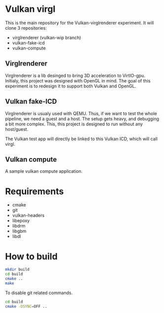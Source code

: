 # Vulkan virgl


This is the main repository for the Vulkan-virglrenderer experiment.
It will clone 3 repositories:

- virglrenderer (vulkan-wip branch)
- vulkan-fake-icd
- vulkan-compute

## Virglrenderer

Virglrenderer is a lib desinged to bring 3D acceleration to VirtIO-gpu.
Initialy, this project was designed with OpenGL in mind.
The goal of this experiment is to redesign it to support both Vulkan and OpenGL.

## Vulkan fake-ICD

Virglrenderer is usualy used with QEMU. Thus, if we want to test the whole pipeline, we
need a guest and a host. The setup gets heavy, and debugging a bit more complex.
This, this project is designed to run without any host/guest.

The Vulkan test app will directly be linked to this Vulkan ICD, which will call virgl.

## Vulkan compute

A sample vulkan compute application.


# Requirements

- cmake
- git
- vulkan-headers
- libepoxy
- libdrm
- libgbm
- libdl

# How to build

```bash
mkdir build
cd build
cmake ..
make
```

To disable git related commands.

```bash
cd build
cmake -DSYNC=OFF ..
```
